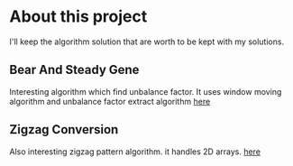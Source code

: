 # About this project

I'll keep the algorithm solution that are worth to be kept with my solutions.

## Bear And Steady Gene

Interesting algorithm which find unbalance factor.
It uses window moving algorithm and unbalance factor extract algorithm [here](./BearAndSteadyGene/README.md)

## Zigzag Conversion

Also interesting zigzag pattern algorithm.
it handles 2D arrays. [here](./ZigzagConversion/README.md)
